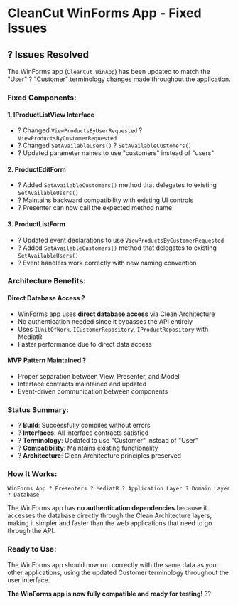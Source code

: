 # CleanCut WinForms App - Fixed Issues

## ? **Issues Resolved**

The WinForms app (`CleanCut.WinApp`) has been updated to match the "User" ? "Customer" terminology changes made throughout the application.

### **Fixed Components:**

#### **1. IProductListView Interface**
- ? Changed `ViewProductsByUserRequested` ? `ViewProductsByCustomerRequested`
- ? Changed `SetAvailableUsers()` ? `SetAvailableCustomers()`
- ? Updated parameter names to use "customers" instead of "users"

#### **2. ProductEditForm**
- ? Added `SetAvailableCustomers()` method that delegates to existing `SetAvailableUsers()`
- ? Maintains backward compatibility with existing UI controls
- ? Presenter can now call the expected method name

#### **3. ProductListForm**
- ? Updated event declarations to use `ViewProductsByCustomerRequested`
- ? Added `SetAvailableCustomers()` method that delegates to existing `SetAvailableUsers()`
- ? Event handlers work correctly with new naming convention

### **Architecture Benefits:**

#### **Direct Database Access** ?
- WinForms app uses **direct database access** via Clean Architecture
- No authentication needed since it bypasses the API entirely
- Uses `IUnitOfWork`, `ICustomerRepository`, `IProductRepository` with MediatR
- Faster performance due to direct data access

#### **MVP Pattern Maintained** ?
- Proper separation between View, Presenter, and Model
- Interface contracts maintained and updated
- Event-driven communication between components

### **Status Summary:**

- ? **Build**: Successfully compiles without errors
- ? **Interfaces**: All interface contracts satisfied
- ? **Terminology**: Updated to use "Customer" instead of "User"
- ? **Compatibility**: Maintains existing functionality
- ? **Architecture**: Clean Architecture principles preserved

### **How It Works:**

```
WinForms App ? Presenters ? MediatR ? Application Layer ? Domain Layer ? Database
```

The WinForms app has **no authentication dependencies** because it accesses the database directly through the Clean Architecture layers, making it simpler and faster than the web applications that need to go through the API.

### **Ready to Use:**

The WinForms app should now run correctly with the same data as your other applications, using the updated Customer terminology throughout the user interface.

**The WinForms app is now fully compatible and ready for testing!** ??